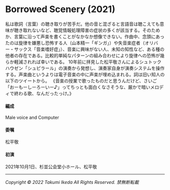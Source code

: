 # Borrowed Scenery (2021)

私は歌詞（言葉）の聴き取りが苦手だ。他の音と混ざると言語音は聴こえても意味が聴き取れないなど、聴覚情報処理障害の症状の多くが該当する。そのためか、言葉に沿って声楽を書くことがなかなか想像できない。作曲中、念頭にあったのは旋律を嫌悪し恐怖する人（山本精一「ギンガ」）や失音楽症者（オリバー・サックス「音楽嗜好症」）、音楽に興味がない人、未知の知性など、ある種の他者の存在である。比較的単純なパターンの組み合わせにより旋律への恐怖が幾らか軽減されれば幸いである。
10年前に拝見した松平敬さんによるシュトックハウゼン「シュピラール」の演奏から発想し、演奏家自身が演奏システムを操作する。声楽曲というよりは電子音楽の中に声楽が埋め込まれる。詞は旧い知人の以下のツイートから。
《音楽の授業で歌ったものだと思うんだけど、さいご「おーもーしーろーいー♪」ってちっとも面白くなさそうな、厳かで暗いメロディで終わる歌、なんだったっけ。》

#### 編成
Male voice and Computer

#### 委嘱
松平敬

#### 初演
2021年10月1日、杉並公会堂小ホール、松平敬

---
*Copyright © 2022 Takumi Ikeda All Rights Reserved. 禁無断転載*
